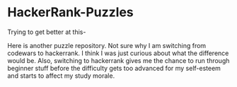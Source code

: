 # HackerRank-Puzzles
Trying to get better at this-

Here is another puzzle repository. Not sure why I am switching from codewars to hackerrank.
I think I was just curious about what the difference would be. Also, switching to hackerrank
gives me the chance to run through beginner stuff before the difficulty gets too advanced for my
self-esteem and starts to affect my study morale.

